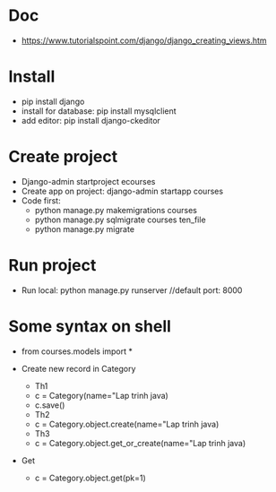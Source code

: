 # Doc
+ https://www.tutorialspoint.com/django/django_creating_views.htm

# Install
 + pip install django
 + install for database: pip install mysqlclient
 + add editor: pip install django-ckeditor



# Create project
  + Django-admin startproject ecourses
  + Create app on project: django-admin startapp courses
  + Code first: 
    + python manage.py makemigrations courses
    + python manage.py sqlmigrate courses ten_file
    + python manage.py migrate
# Run project
 + Run local: python manage.py runserver //default port: 8000
 
# Some syntax on shell
 + from courses.models import *
 + Create new record in Category
   + Th1
   + c = Category(name="Lap trinh java)
   + c.save()
   + Th2
   + c = Category.object.create(name="Lap trinh java)
   + Th3
   + c = Category.object.get_or_create(name="Lap trinh java)
   
 + Get
   + c = Category.object.get(pk=1)
 
